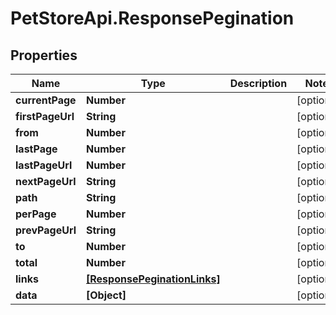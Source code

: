 # PetStoreApi.ResponsePegination

## Properties

Name | Type | Description | Notes
------------ | ------------- | ------------- | -------------
**currentPage** | **Number** |  | [optional] 
**firstPageUrl** | **String** |  | [optional] 
**from** | **Number** |  | [optional] 
**lastPage** | **Number** |  | [optional] 
**lastPageUrl** | **Number** |  | [optional] 
**nextPageUrl** | **String** |  | [optional] 
**path** | **String** |  | [optional] 
**perPage** | **Number** |  | [optional] 
**prevPageUrl** | **String** |  | [optional] 
**to** | **Number** |  | [optional] 
**total** | **Number** |  | [optional] 
**links** | [**[ResponsePeginationLinks]**](ResponsePeginationLinks.md) |  | [optional] 
**data** | **[Object]** |  | [optional] 


